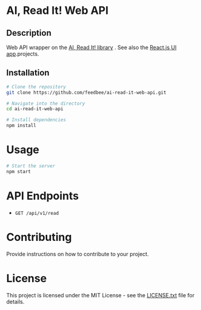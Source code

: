# AI, Read It! Web API

## Description

Web API wrapper on the [AI, Read It! library](https://github.com/feedbee/ai-read-it) . See also the [React.js UI app](https://github.com/feedbee/ai-read-it-app).projects.

## Installation

```bash
# Clone the repository
git clone https://github.com/feedbee/ai-read-it-web-api.git

# Navigate into the directory
cd ai-read-it-web-api

# Install dependencies
npm install
```

# Usage

```bash
# Start the server
npm start
```

# API Endpoints

- `GET /api/v1/read`

# Contributing
Provide instructions on how to contribute to your project.

# License
This project is licensed under the MIT License - see the [LICENSE.txt](LICENSE.txt) file for details.
